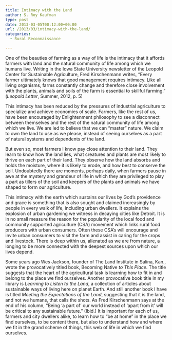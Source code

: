 ```yaml
---
title: Intimacy with the Land
author: S. Roy Kaufman
type: post
date: 2013-03-05T00:12:00+00:00
url: /2013/03/intimacy-with-the-land/
categories:
  - Rural Reconnaissance

---
```

One of the beauties of farming as a way of life is the intimacy that it affords
farmers with land and the natural community of life among which we humans live.
Writing in the Iowa State University newsletter of the Leopold Center for
Sustainable Agriculture, Fred Kirschenmann writes, “Every farmer ultimately
knows that good management requires intimacy. Like all living organisms, farms
constantly change and therefore close involvement with the plants, animals and
soils of the farm is essential to skillful farming.” (_Leopold Letter_, Summer,
2012, p. 5)

This intimacy has been reduced by the pressures of industrial agriculture to
specialize and achieve economies of scale. Farmers, like the rest of us, have
been encouraged by Enlightenment philosophy to see a disconnect between
themselves and the rest of the natural community of life among which we live. We
are led to believe that we can “master” nature. We claim to own the land to use
as we please, instead of seeing ourselves as a part of natural systems and
dependents of the land.

But even so, most farmers I know pay close attention to their land. They learn
to know how the land lies, what creatures and plants are most likely to thrive
on each part of their land. They observe how the land absorbs and holds the
moisture, where it is likely to erode, and how best to conserve the soil.
Undoubtedly there are moments, perhaps daily, when farmers pause in awe at the
mystery and grandeur of life in which they are privileged to play a part as
tillers of the soil and keepers of the plants and animals we have shaped to form
our agriculture.

This intimacy with the earth which sustains our lives by God’s providence and
grace is something that is also sought and claimed increasingly by people in
every walk of life, including urban dwellers. It explains the explosion of urban
gardening we witness in decaying cities like Detroit. It is in no small measure
the reason for the popularity of the local food and community supported
agriculture (CSA) movement which links rural food producers with urban
consumers. Often these CSA’s will encourage and invite urban consumers to visit
the farm and assist in caring for the crops and livestock. There is deep within
us, alienated as we are from nature, a longing to be more connected with the
deepest sources upon which our lives depend.

Some years ago Wes Jackson, founder of The Land Institute in Salina, Kan., wrote
the provocatively titled book, Becoming Native _to This Place_. The title
suggests that the heart of the agricultural task is learning how to fit in and
belong to the place we find ourselves. Another provocative book title in my
library is _Learning to Listen to the Land_, a collection of articles about
sustainable ways of living here on planet Earth. And still another book I have
is titled _Meeting the Expectations of the Land_, suggesting that it is the
land, and not we humans, that calls the shots. As Fred Kirschenmann says at the
end of his column, “Being ‘a part of’ our world instead of ‘apart from it’ will
be critical to any sustainable future.” (Ibid.) It is important for each of us,
farmers and city dwellers alike, to learn how to “be at home” in the place we
find ourselves, to be content there, but also to understand how and where we fit
in the grand scheme of things, this web of life in which we find ourselves.
